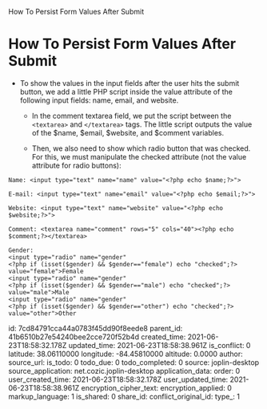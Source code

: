 How To Persist Form Values After Submit

# How To Persist Form Values After Submit

* To show the values in the input fields after the user hits the submit button, we add a little PHP script inside the value attribute of the following input fields: name, email, and website.

	* In the comment textarea field, we put the script between the `<textarea>` and `</textarea>` tags. The little script outputs the value of the $name, $email, $website, and $comment variables.

	* Then, we also need to show which radio button that was checked. For this, we must manipulate the checked attribute (not the value attribute for radio buttons):

```
Name: <input type="text" name="name" value="<?php echo $name;?>">

E-mail: <input type="text" name="email" value="<?php echo $email;?>">

Website: <input type="text" name="website" value="<?php echo $website;?>">

Comment: <textarea name="comment" rows="5" cols="40"><?php echo $comment;?></textarea>

Gender:
<input type="radio" name="gender"
<?php if (isset($gender) && $gender=="female") echo "checked";?>
value="female">Female
<input type="radio" name="gender"
<?php if (isset($gender) && $gender=="male") echo "checked";?>
value="male">Male
<input type="radio" name="gender"
<?php if (isset($gender) && $gender=="other") echo "checked";?>
value="other">Other
```

id: 7cd84791cca44a0783f45dd90f8eede8
parent_id: 41b6510b27e54240bee2cce720f52b4d
created_time: 2021-06-23T18:58:32.178Z
updated_time: 2021-06-23T18:58:38.961Z
is_conflict: 0
latitude: 38.06110000
longitude: -84.45810000
altitude: 0.0000
author: 
source_url: 
is_todo: 0
todo_due: 0
todo_completed: 0
source: joplin-desktop
source_application: net.cozic.joplin-desktop
application_data: 
order: 0
user_created_time: 2021-06-23T18:58:32.178Z
user_updated_time: 2021-06-23T18:58:38.961Z
encryption_cipher_text: 
encryption_applied: 0
markup_language: 1
is_shared: 0
share_id: 
conflict_original_id: 
type_: 1
